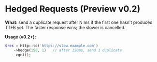 # Hedged Requests (Preview v0.2)

**What**: send a duplicate request after N ms if the first one hasn't produced TTFB yet. The faster response wins; the slower is cancelled.

**Usage (v0.2+):**
```php
$res = Http::to('https://slow.example.com')
    ->hedge(150, 1)   // after 150ms, send 1 duplicate
    ->get();
```
